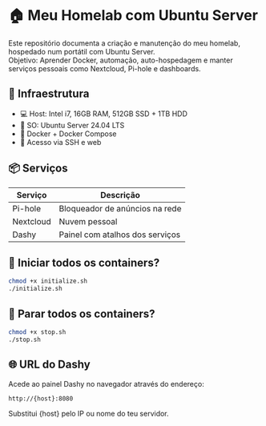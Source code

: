 # 🏠 Meu Homelab com Ubuntu Server

Este repositório documenta a criação e manutenção do meu homelab, hospedado num portátil com Ubuntu Server.  
Objetivo: Aprender Docker, automação, auto-hospedagem e manter serviços pessoais como Nextcloud, Pi-hole e dashboards.

## 🧱 Infraestrutura

- 💻 Host: Intel i7, 16GB RAM, 512GB SSD + 1TB HDD
- 🐧 SO: Ubuntu Server 24.04 LTS
- 🐳 Docker + Docker Compose
- 📡 Acesso via SSH e web

## 📦 Serviços

| Serviço        | Descrição                          |
|----------------|------------------------------------|
| Pi-hole        | Bloqueador de anúncios na rede     |
| Nextcloud      | Nuvem pessoal                      |
| Dashy          | Painel com atalhos dos serviços    |

## 🚀 Iniciar todos os containers? 

```bash
chmod +x initialize.sh
./initialize.sh
```

## 🛑 Parar todos os containers? 

```bash
chmod +x stop.sh
./stop.sh
```

## 🌐 URL do Dashy

Acede ao painel Dashy no navegador através do endereço:

```bash
http://{host}:8080
```

Substitui {host} pelo IP ou nome do teu servidor.